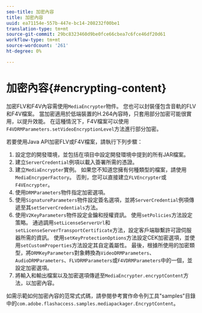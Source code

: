 ```yaml
---
seo-title: 加密內容
title: 加密內容
uuid: ea71154e-557b-447e-bc14-208232f00be1
translation-type: tm+mt
source-git-commit: 29bc8323460d9be0fce66cbea7c6fce46df20d61
workflow-type: tm+mt
source-wordcount: '261'
ht-degree: 0%

---
```



# 加密內容{#encrypting-content}

加密FLV和F4V內容需使用`MediaEncrypter`物件。 您也可以封裝僅包含音軌的FLV和F4V檔案。 當加密適用於低端裝置的H.264內容時，只套用部分加密可能很實用，以提升效能。 在這種情況下，F4V檔案可以使用`F4VDRMParameters.setVideoEncryptionLevel`方法進行部分加密。

若要使用Java API加密FLV或F4V檔案，請執行下列步驟：

1. 設定您的開發環境，並包括在項目中設定開發環境中提到的所有JAR檔案。
1. 建立`ServerCredential`例項以載入簽署所需的憑證。
1. 建立`MediaEncrypter`實例。 如果您不知道您擁有何種類型的檔案，請使用`MediaEncryperFactory`。 否則，您可以直接建立`FLVEncrypter`或`F4VEncrypter`。
1. 使用`DRMParameters`物件指定加密選項。
1. 使用`SignatureParameters`物件設定簽名選項，並將`ServerCredential`例項傳遞至其`setServerCredentials`方法。
1. 使用`V2KeyParameters`物件設定金鑰和授權資訊。 使用`setPolicies`方法設定策略。 通過調用`setLicenseServerUrl`和`setLicenseServerTransportCertificate`方法，設定客戶端聯繫許可證伺服器所需的資訊。 使用`setKeyProtectionOptions`方法設定CEK加密選項，並使用`setCustomProperties`方法設定其自定義屬性。 最後，根據所使用的加密類型，將`DRMKeyParameters`對象轉換為`VideoDRMParameters`、`AudioDRMParameters`、`FLVDRMParameters`或`F4VDRMParameters`中的一個，並設定加密選項。
1. 將輸入和輸出檔案以及加密選項傳遞至`MediaEncrypter.encryptContent`方法，以加密內容。

如需示範如何加密內容的范常式式碼，請參閱參考實作命令列工具&quot;samples&quot;目錄中的`com.adobe.flashaccess.samples.mediapackager.EncryptContent`。
